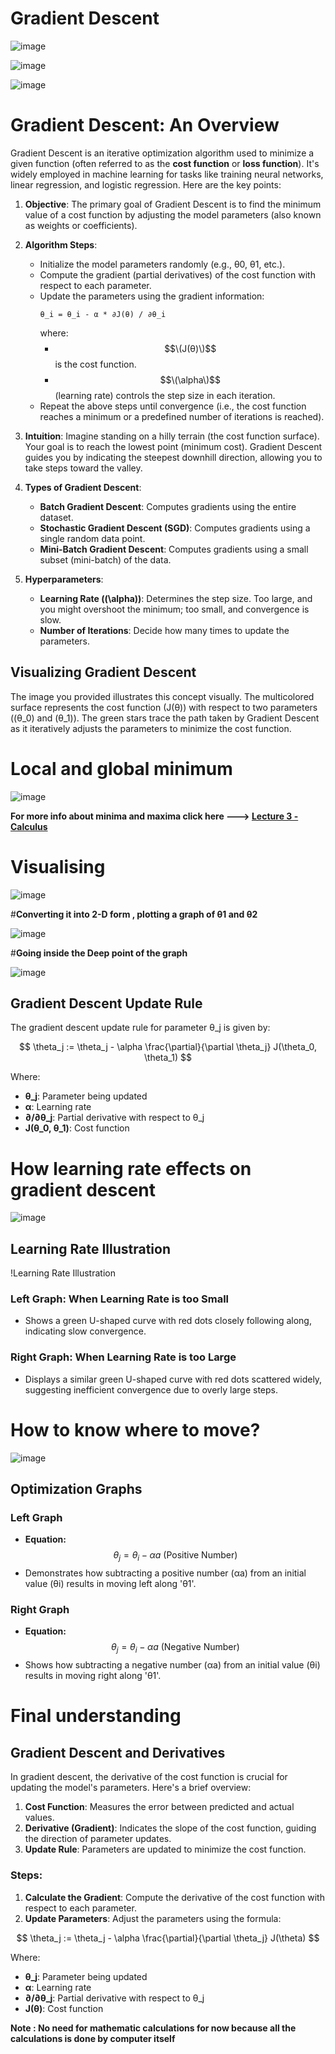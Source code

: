 # Gradient Descent

![image](https://github.com/user-attachments/assets/2c00aa30-d6e2-4cba-9597-fb5b9c2ae5c1)

![image](https://github.com/user-attachments/assets/414c4492-1f54-4093-bb6a-a2e8adbba693)

![image](https://github.com/user-attachments/assets/ab5e3015-892c-4190-8464-13bfb4fe8cd2)

# Gradient Descent: An Overview

Gradient Descent is an iterative optimization algorithm used to minimize a given function (often referred to as the **cost function** or **loss function**). It's widely employed in machine learning for tasks like training neural networks, linear regression, and logistic regression. Here are the key points:

1. **Objective**: The primary goal of Gradient Descent is to find the minimum value of a cost function by adjusting the model parameters (also known as weights or coefficients).

2. **Algorithm Steps**:
   - Initialize the model parameters randomly (e.g., θ0, θ1, etc.).
   - Compute the gradient (partial derivatives) of the cost function with respect to each parameter.
   - Update the parameters using the gradient information:
     ```
     θ_i = θ_i - α * ∂J(θ) / ∂θ_i
     ```
     where:
     - $$\(J(θ)\)$$ is the cost function.
     - $$\(\alpha\)$$ (learning rate) controls the step size in each iteration.
   - Repeat the above steps until convergence (i.e., the cost function reaches a minimum or a predefined number of iterations is reached).

3. **Intuition**: Imagine standing on a hilly terrain (the cost function surface). Your goal is to reach the lowest point (minimum cost). Gradient Descent guides you by indicating the steepest downhill direction, allowing you to take steps toward the valley.

4. **Types of Gradient Descent**:
   - **Batch Gradient Descent**: Computes gradients using the entire dataset.
   - **Stochastic Gradient Descent (SGD)**: Computes gradients using a single random data point.
   - **Mini-Batch Gradient Descent**: Computes gradients using a small subset (mini-batch) of the data.

5. **Hyperparameters**:
   - **Learning Rate (\(\alpha\))**: Determines the step size. Too large, and you might overshoot the minimum; too small, and convergence is slow.
   - **Number of Iterations**: Decide how many times to update the parameters.

## Visualizing Gradient Descent

The image you provided illustrates this concept visually. The multicolored surface represents the cost function \(J(θ)\) with respect to two parameters (\(θ_0\) and \(θ_1\)). The green stars trace the path taken by Gradient Descent as it iteratively adjusts the parameters to minimize the cost function.


# Local and global minimum

![image](https://github.com/user-attachments/assets/3d2a05a9-8bc7-4500-b7f5-cff7e25fd77b)

**For more info about minima and maxima click here ---> <a href="https://github.com/ofcoursenp/CS229/blob/main/Mathematics/Calculus/Lecture_3.md">Lecture 3 - Calculus</a>**

# Visualising

![image](https://github.com/user-attachments/assets/f9a31305-23e4-4371-8640-57d12a79e16a)


#**Converting it into 2-D form , plotting a graph of θ1 and θ2**

![image](https://github.com/user-attachments/assets/3890253a-93a6-4ebb-b646-294c8e02afe8)

#**Going inside the Deep point of the graph**

![image](https://github.com/user-attachments/assets/9435f3ed-b050-4b28-a499-519b67520ef1)

## Gradient Descent Update Rule

The gradient descent update rule for parameter θ_j is given by:

$$
\theta_j := \theta_j - \alpha \frac{\partial}{\partial \theta_j} J(\theta_0, \theta_1)
$$

Where:
- **θ_j**: Parameter being updated
- **α**: Learning rate
- **∂/∂θ_j**: Partial derivative with respect to θ_j
- **J(θ_0, θ_1)**: Cost function


# How learning rate effects on gradient descent
![image](https://github.com/user-attachments/assets/d41fd5ce-25b6-4720-8887-2c223fb91e22)

## Learning Rate Illustration

!Learning Rate Illustration

### Left Graph: When Learning Rate is too Small
- Shows a green U-shaped curve with red dots closely following along, indicating slow convergence.

### Right Graph: When Learning Rate is too Large
- Displays a similar green U-shaped curve with red dots scattered widely, suggesting inefficient convergence due to overly large steps.

# How to know where to move?
![image](https://github.com/user-attachments/assets/ec6f5b36-3603-4faf-90e3-3e17f24e0848)

## Optimization Graphs

### Left Graph
- **Equation:** $$\theta_j = \theta_i - \alpha a \text{ (Positive Number)}$$
- Demonstrates how subtracting a positive number (αa) from an initial value (θi) results in moving left along 'θ1'.

### Right Graph
- **Equation:** $$\theta_j = \theta_i - \alpha a \text{ (Negative Number)}$$
- Shows how subtracting a negative number (αa) from an initial value (θi) results in moving right along 'θ1'.

# Final understanding

## Gradient Descent and Derivatives

In gradient descent, the derivative of the cost function is crucial for updating the model's parameters. Here's a brief overview:

1. **Cost Function**: Measures the error between predicted and actual values.
2. **Derivative (Gradient)**: Indicates the slope of the cost function, guiding the direction of parameter updates.
3. **Update Rule**: Parameters are updated to minimize the cost function.

### Steps:
1. **Calculate the Gradient**: Compute the derivative of the cost function with respect to each parameter.
2. **Update Parameters**: Adjust the parameters using the formula:

$$
\theta_j := \theta_j - \alpha \frac{\partial}{\partial \theta_j} J(\theta)
$$

Where:
- **θ_j**: Parameter being updated
- **α**: Learning rate
- **∂/∂θ_j**: Partial derivative with respect to θ_j
- **J(θ)**: Cost function

**Note : No need for mathematic calculations for now because all the calculations is done by computer itself**

